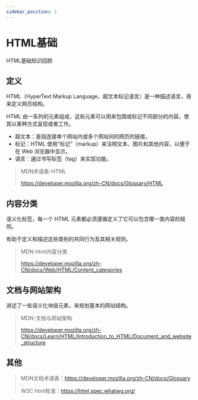 ```yaml
---
sidebar_position: 1
---
```


# HTML基础

HTML基础知识回顾

## 定义

HTML（HyperText Markup Language，超文本标记语言）是一种描述语言，用来定义网页结构。

HTML 由一系列的元素组成，这些元素可以用来包围或标记不同部分的内容，使其以某种方式呈现或者工作。

- 超文本：是指连接单个网站内或多个网站间的网页的链接。
- 标记：HTML 使用“标记”（markup）来注明文本、图片和其他内容，以便于在 Web 浏览器中显示。
- 语言：通过书写标签（tag）来实现功能。

> MDN术语表-HTML
>
> https://developer.mozilla.org/zh-CN/docs/Glossary/HTML



## 内容分类

语义化标签，每一个 HTML 元素都必须遵循定义了它可以包含哪一类内容的规则。

有助于定义和描述这些类别的共同行为及其相关规则。

> MDN-html内容分类
>
> https://developer.mozilla.org/zh-CN/docs/Web/HTML/Content_categories



## 文档与网站架构

讲述了一些语义化块级元素，来规划基本的网站结构。

> MDN-文档与网站架构
>
> https://developer.mozilla.org/zh-CN/docs/Learn/HTML/Introduction_to_HTML/Document_and_website_structure



## 其他

> MDN文档术语表：https://developer.mozilla.org/zh-CN/docs/Glossary
>
> W3C html标准：https://html.spec.whatwg.org/
